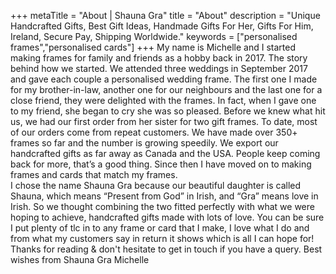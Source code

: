 +++
metaTitle = "About | Shauna Gra"
title = "About"
description = "Unique Handcrafted Gifts, Best Gift Ideas, Handmade Gifts For Her, Gifts For Him, Ireland, Secure Pay, Shipping Worldwide."
keywords = ["personalised frames","personalised cards"]
+++
My name is Michelle and I started making frames for family and friends as a hobby back in 2017.  The story behind how we started. We attended three weddings in September 2017 and gave each couple a personalised wedding frame. The first one I made for my brother-in-law, another one for our neighbours and the last one for a close friend, they were delighted with the frames. In fact, when I gave one to my friend, she began to cry she was so pleased. Before we knew what hit us, we had our first order from her sister for two gift frames. To date, most of our orders come from repeat customers. We have made over 350+ frames so far and the number is growing speedily. We export our handcrafted gifts as far away as Canada and the USA. People keep coming back for more, that’s a good thing.  Since then I have moved on to making frames and cards that match my frames.  
I chose the name Shauna Gra because our beautiful daughter is called Shauna, which means “Present from God” in Irish, and “Gra” means love in Irish. So we thought combining the two fitted perfectly with what we were hoping to achieve, handcrafted gifts made with lots of love.  You can be sure I put plenty of tlc in to any frame or card that I make, I love what I do and from what my customers say in return it shows which is all I can hope for!  Thanks for reading & don't hesitate to get in touch if you have a query.  Best wishes from Shauna Gra Michelle 